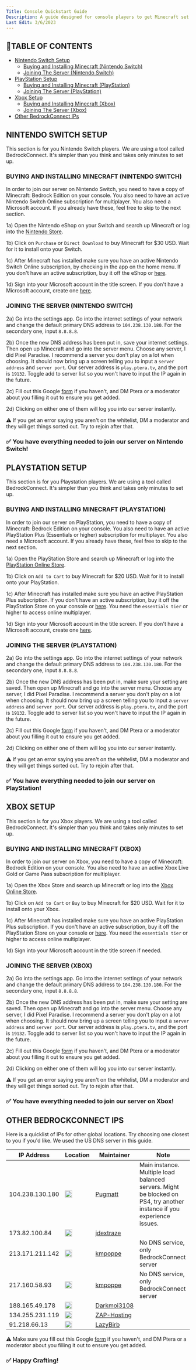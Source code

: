 ```yaml
---
Title: Console Quickstart Guide
Description: A guide designed for console players to get Minecraft set up and optimized for our server.
Last Edit: 3/6/2023
---
```


## 📖TABLE OF CONTENTS

* [Nintendo Switch Setup](#nintendo-switch-setup)
  * [Buying and Installing Minecraft (Nintendo Switch)](#buying-and-installing-minecraft-nintendo-switch)
  * [Joining The Server (Nintendo Switch)](#joining-the-server-nintendo-switch)
* [PlayStation Setup](#playstation-setup)
  * [Buying and Installing Minecraft (PlayStation)](#buying-and-installing-minecraft-playstation)
  * [Joining The Server (PlayStation)](#joining-the-server-playstation)
* [Xbox Setup](#xbox-setup)
  * [Buying and Installing Minecraft (Xbox)](#buying-and-installing-minecraft-xbox)
  * [Joining The Server (Xbox)](#joining-the-server-xbox)
* [Other BedrockConnect IPs](#other-bedrockconnect-ips)

## NINTENDO SWITCH SETUP

This section is for you Nintendo Switch players. We are using a tool called BedrockConnect. It's simpler than you think and takes only minutes to set up.

### BUYING AND INSTALLING MINECRAFT (NINTENDO SWITCH)

In order to join our server on Nintendo Switch, you need to have a copy of Minecraft: Bedrock Edition on your console. 
You also need to have an active Nintendo Switch Online subscription for multiplayer. You also need a Microsoft account.
If you already have these, feel free to skip to the next section.

1a) Open the Nintendo eShop on your Switch and search up Minecraft or log into the [Nintendo Store](https://www.nintendo.com/store/products/minecraft-switch/).

1b) Click on `Purchase` or `Direct Download` to buy Minecraft for $30 USD. Wait for it to install onto your Switch. 

1c) After Minecraft has installed make sure you have an active Nintendo Switch Online subscription, by checking in the app on the home menu.
If you don't have an active subscription, buy it off the eShop or [here](https://www.nintendo.com/switch/online/).

1d) Sign into your Microsoft account in the title screen. If you don't have a Microsoft account, create one [here](https://account.microsoft.com/account/).

### JOINING THE SERVER (NINTENDO SWITCH)

2a) Go into the settings app. Go into the internet settings of your network and change the default primary DNS address to `104.238.130.180`. For the secondary one, input `8.8.8.8`. 

2b) Once the new DNS address has been put in, save your internet settings. Then open up Minecraft and go into the server menu. Choose any server, I did Pixel Paradise. I recommend a server you don't play on a lot when choosing. It should now bring up a screen telling you to input a `server address` and `server port`. Our server address is `play.ptera.tv`, and the port is `19132`. Toggle add to server list so you won't have to input the IP again in the future.

2c) Fill out this Google [form](https://docs.google.com/forms/d/e/1FAIpQLSeEBVKIESOidbwOyYXCdaG4JxFVVfZEXefyW7vQQQHF83sEYQ/viewform?usp=send_form) if you haven't, and DM Ptera or a moderator about you filling it out to ensure you get added.

2d) Clicking on either one of them will log you into our server instantly. 

⚠️ If you get an error saying you aren't on the whitelist, DM a moderator and they will get things sorted out. Try to rejoin after that.

### ✅ You have everything needed to join our server on Nintendo Switch!

## PLAYSTATION SETUP

This section is for you Playstation players. We are using a tool called BedrockConnect. It's simpler than you think and takes only minutes to set up.

### BUYING AND INSTALLING MINECRAFT (PLAYSTATION)

In order to join our server on PlayStation, you need to have a copy of Minecraft: Bedrock Edition on your console. 
You also need to have an active PlayStation Plus (Essentials or higher) subscription for multiplayer. You also need a Microsoft account.
If you already have these, feel free to skip to the next section. 

1a) Open the PlayStation Store and search up Minecraft or log into the [PlayStation Online Store](https://store.playstation.com/en-us/product/UP4433-CUSA00744_00-MINECRAFTPS40001).

1b) Click on `Add to Cart` to buy Minecraft for $20 USD. Wait for it to install onto your PlayStation. 

1c) After Minecraft has installed make sure you have an active PlayStation Plus subscription.
If you don't have an active subscription, buy it off the PlayStation Store on your console or [here](https://www.playstation.com/en-us/ps-plus/). You need the `essentials tier` or higher to access online multiplayer.

1d) Sign into your Microsoft account in the title screen. If you don't have a Microsoft account, create one [here](https://account.microsoft.com/account/).

### JOINING THE SERVER (PLAYSTATION)

2a) Go into the settings app. Go into the internet settings of your network and change the default primary DNS address to `104.238.130.180`. For the secondary one, input `8.8.8.8`. 

2b) Once the new DNS address has been put in, make sure your setting are saved. Then open up Minecraft and go into the server menu. Choose any server, I did Pixel Paradise. I recommend a server you don't play on a lot when choosing. It should now bring up a screen telling you to input a `server address` and `server port`. Our server address is `play.ptera.tv`, and the port is `19132`. Toggle add to server list so you won't have to input the IP again in the future.

2c) Fill out this Google [form](https://docs.google.com/forms/d/e/1FAIpQLSeEBVKIESOidbwOyYXCdaG4JxFVVfZEXefyW7vQQQHF83sEYQ/viewform?usp=send_form) if you haven't, and DM Ptera or a moderator about you filling it out to ensure you get added.

2d) Clicking on either one of them will log you into our server instantly. 

⚠️ If you get an error saying you aren't on the whitelist, DM a moderator and they will get things sorted out. Try to rejoin after that.

### ✅ You have everything needed to join our server on PlayStation!

## XBOX SETUP

This section is for you Xbox players. We are using a tool called BedrockConnect. It's simpler than you think and takes only minutes to set up.

### BUYING AND INSTALLING MINECRAFT (XBOX)

In order to join our server on Xbox, you need to have a copy of Minecraft: Bedrock Edition on your console. 
You also need to have an active Xbox Live Gold or Game Pass subscription for multiplayer.

1a) Open the Xbox Store and search up Minecraft or log into the [Xbox Online Store](https://www.xbox.com/en-US/games/store/minecraft/9mvxmvt8zkwc).

1b) Click on `Add to Cart` or `Buy` to buy Minecraft for $20 USD. Wait for it to install onto your Xbox. 

1c) After Minecraft has installed make sure you have an active PlayStation Plus subscription.
If you don't have an active subscription, buy it off the PlayStation Store on your console or [here](https://www.playstation.com/en-us/ps-plus/). You need the `essentials tier` or higher to access online multiplayer.

1d) Sign into your Microsoft account in the title screen if needed. 

### JOINING THE SERVER (XBOX)

2a) Go into the settings app. Go into the internet settings of your network and change the default primary DNS address to `104.238.130.180`. For the secondary one, input `8.8.8.8`. 

2b) Once the new DNS address has been put in, make sure your setting are saved. Then open up Minecraft and go into the server menu. Choose any server, I did Pixel Paradise. I recommend a server you don't play on a lot when choosing. It should now bring up a screen telling you to input a `server address` and `server port`. Our server address is `play.ptera.tv`, and the port is `19132`. Toggle add to server list so you won't have to input the IP again in the future.

2c) Fill out this Google [form](https://docs.google.com/forms/d/e/1FAIpQLSeEBVKIESOidbwOyYXCdaG4JxFVVfZEXefyW7vQQQHF83sEYQ/viewform?usp=send_form) if you haven't, and DM Ptera or a moderator about you filling it out to ensure you get added.

2d) Clicking on either one of them will log you into our server instantly. 

⚠️ If you get an error saying you aren't on the whitelist, DM a moderator and they will get things sorted out. Try to rejoin after that.

### ✅ You have everything needed to join our server on Xbox!

## OTHER BEDROCKCONNECT IPS

Here is a quicklist of IPs for other global locations. Try choosing one closest to you if you'd like. We used the US DNS server in this guide.

| IP Address | Location | Maintainer | Note |
| ------------- | ------------- | ------------- | ------------- |
| 104.238.130.180 | <img src="https://flagicons.lipis.dev/flags/4x3/us.svg" height="20"> | [Pugmatt](https://github.com/Pugmatt) | Main instance. Multiple load balanced servers. Might be blocked on PS4, try another instance if you experience issues. |
| 173.82.100.84 | <img src="https://flagicons.lipis.dev/flags/4x3/us.svg" height="20"> | [jdextraze](https://github.com/jdextraze) | |
| 213.171.211.142 | <img src="https://flagicons.lipis.dev/flags/4x3/gb.svg" height="20"> | [kmpoppe](https://github.com/kmpoppe) | No DNS service, only BedrockConnect server  |
| 217.160.58.93 | <img src="https://flagicons.lipis.dev/flags/4x3/de.svg" height="20"> | [kmpoppe](https://github.com/kmpoppe) | No DNS service, only BedrockConnect server |
| 188.165.49.178 | <img src="https://flagicons.lipis.dev/flags/4x3/fr.svg" height="20"> | [Darkmoi3108](https://github.com/darkmoi3108) | |
| 134.255.231.119 | <img src="https://flagicons.lipis.dev/flags/4x3/de.svg" height="20"> | [ZAP-Hosting](https://github.com/zaphosting) | |
| 91.218.66.13 | <img src="https://flagicons.lipis.dev/flags/4x3/de.svg" height="20"> | [LazyBirb](https://github.com/LazyBirb) | |

 

⚠️ Make sure you fill out this Google [form](https://docs.google.com/forms/d/e/1FAIpQLSeEBVKIESOidbwOyYXCdaG4JxFVVfZEXefyW7vQQQHF83sEYQ/viewform?usp=send_form) if you haven't, and DM Ptera or a moderator about you filling it out to ensure you get added.
 
### ✅ Happy Crafting! 
